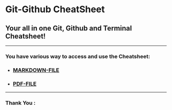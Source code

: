 # Git-Github CheatSheet

## Your all in one Git, Github and Terminal Cheatsheet!

---

### You have various way to access and use the Cheatsheet:

- ### [MARKDOWN-FILE](MARKDOWN/Git-Commands.md)
- ### [PDF-FILE](PDF/Git-Commands-PDF.pdf)

---

### Thank You :
